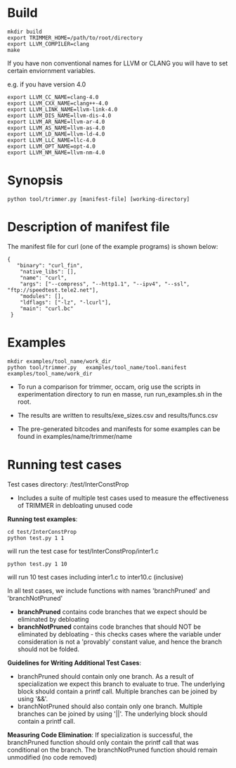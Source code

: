 

Build
======

```
mkdir build
export TRIMMER_HOME=/path/to/root/directory
export LLVM_COMPILER=clang
make
```
   
If you have non conventional names for LLVM or CLANG you will have to set certain enviornment variables.

e.g. if you have version 4.0
    
```
export LLVM_CC_NAME=clang-4.0
export LLVM_CXX_NAME=clang++-4.0
export LLVM_LINK_NAME=llvm-link-4.0
export LLVM_DIS_NAME=llvm-dis-4.0
export LLVM_AR_NAME=llvm-ar-4.0
export LLVM_AS_NAME=llvm-as-4.0
export LLVM_LD_NAME=llvm-ld-4.0
export LLVM_LLC_NAME=llc-4.0
export LLVM_OPT_NAME=opt-4.0
export LLVM_NM_NAME=llvm-nm-4.0
```

Synopsis
========

```
python tool/trimmer.py [manifest-file] [working-directory]
```

Description of manifest file 
============================
    
The manifest file for curl (one of the example programs) is shown below:

``` 
{
   "binary": "curl_fin", 
    "native_libs": [], 
    "name": "curl", 
    "args": ["--compress", "--http1.1", "--ipv4", "--ssl", "ftp://speedtest.tele2.net"],
    "modules": [], 
    "ldflags": ["-lz", "-lcurl"], 
    "main": "curl.bc"
 }
 ```

Examples
========
     
```
mkdir examples/tool_name/work_dir
python tool/trimmer.py   examples/tool_name/tool.manifest  examples/tool_name/work_dir      
```

* To run a comparison for trimmer, occam, orig use the scripts in experimentation directory
  to run en masse, run run_examples.sh in the root.
    
* The results are written to results/exe_sizes.csv and results/funcs.csv
* The pre-generated bitcodes and manifests for some examples can be found in examples/name/trimmer/name

Running test cases
==================
    
Test cases directory: /test/InterConstProp
      
* Includes a suite of multiple test cases used to measure the effectiveness of TRIMMER in debloating unused code 
             
 **Running test examples**:
    
```
cd test/InterConstProp
python test.py 1 1 
```
    
 will run the test case for test/InterConstProp/inter1.c
    
```
python test.py 1 10
```
    
will run 10 test cases including inter1.c to inter10.c (inclusive)

In all test cases, we include functions with names 'branchPruned' and 'branchNotPruned'
  * **branchPruned** contains code branches that we expect should be eliminated by debloating
  * **branchNotPruned** contains code branches that should NOT be eliminated by debloating 
                        - this checks cases where the variable under consideration is not a 'provably' constant value, and hence the branch should not be folded.
      
**Guidelines for Writing Additional Test Cases**:
  * branchPruned should contain only one branch. As a result of specialization we expect 
           this branch to evaluate to true. The underlying block should contain a 
           printf call. Multiple branches can be joined by using '&&'.
  * branchNotPruned should also contain only one branch. Multiple branches 
           can be joined by using '||'. The underlying block should contain a printf call.

**Measuring Code Elimination**: If specialization is successful, the branchPruned function should 
                                     only contain the printf call that was conditional on the 
                                     branch. The branchNotPruned function should remain 
                                     unmodified (no code removed)    
    
    
